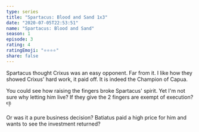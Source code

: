 ```yaml
--- 
type: series 
title: "Spartacus: Blood and Sand 1x3" 
date: "2020-07-05T22:53:51" 
name: "Spartacus: Blood and Sand" 
season: 1 
episode: 3 
rating: 4 
ratingEmoji: "⭐️⭐️⭐️⭐️" 
share: false 
---
```


Spartacus thought Crixus was an easy opponent. Far from it. I like how they showed Crixus' hard work, it paid off. It is indeed the Champion of Capua.

You could see how raising the fingers broke Spartacus' spirit. Yet I'm not sure why letting him live? If they give the 2 fingers are exempt of execution? 👎 

Or was it a pure business decision? Batiatus paid a high price for him and wants to see the investment returned?
